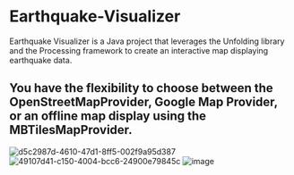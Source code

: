 # Earthquake-Visualizer
Earthquake Visualizer is a Java project that leverages the Unfolding library and the Processing framework to create an interactive map displaying earthquake data.

## You have the flexibility to choose between the OpenStreetMapProvider, Google Map Provider, or an offline map display using the MBTilesMapProvider.
![d5c2987d-4610-47d1-8ff5-002f9a95d387](https://github.com/EmircanKartal/Earthquake-Visualizer/assets/88210656/19e8ea5c-55a5-40cc-a03b-5d80644fe65c)
![49107d41-c150-4004-bcc6-24900e79845c](https://github.com/EmircanKartal/Earthquake-Visualizer/assets/88210656/c67e5b62-0c86-479f-963d-a924599aa727)
![image](https://github.com/EmircanKartal/Earthquake-Visualizer/assets/88210656/8c94bd61-54cd-4152-a62d-0acd02361e10)
